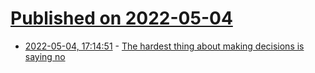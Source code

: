# [Published on 2022-05-04](index.md)

* [2022-05-04, 17:14:51](https://news.ycombinator.com/item?id=31263257) - [The hardest thing about making decisions is saying no](https://fev.al/posts/saying-no/)
